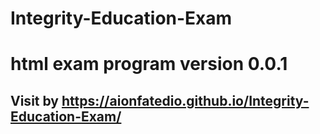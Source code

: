 # Integrity-Education-Exam

# html exam program version 0.0.1

## Visit by https://aionfatedio.github.io/Integrity-Education-Exam/
